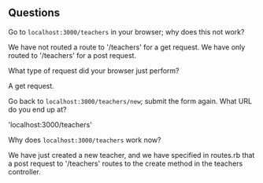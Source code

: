 ## Questions

Go to `localhost:3000/teachers` in your browser; why does this not work?

We have not routed a route to '/teachers' for a get request. We have only routed
to '/teachers' for a post request.

What type of request did your browser just perform?

A get request.

Go back to `localhost:3000/teachers/new`; submit the form again. What URL do you end up at?

'localhost:3000/teachers'

Why does `localhost:3000/teachers` work now?

We have just created a new teacher, and we have specified in routes.rb that
a post request to '/teachers' routes to the create method in the teachers
controller.
